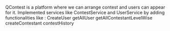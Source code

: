 QContest is a platform where we can arrange contest and  users can appear for it.
Implemented services like ContestService and UserService by adding functionalities like : 
CreateUser
getAllUser
getAllContestantLevelWise
createContestant
contestHistory
